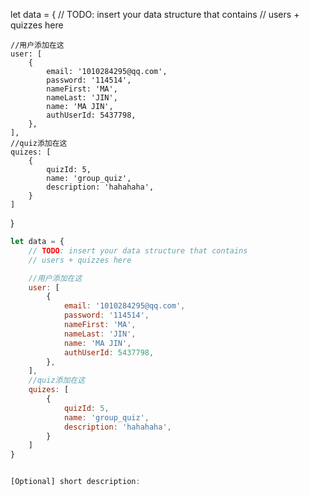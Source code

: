 
let data = {
    // TODO: insert your data structure that contains 
    // users + quizzes here

    //用户添加在这
    user: [
        {
            email: '1010284295@qq.com',
            password: '114514',
            nameFirst: 'MA',
            nameLast: 'JIN',
            name: 'MA JIN',
            authUserId: 5437798,
        },
    ],
    //quiz添加在这
    quizes: [
        {
            quizId: 5,
            name: 'group_quiz',
            description: 'hahahaha',
        }
    ]
}
```javascript
let data = {
    // TODO: insert your data structure that contains 
    // users + quizzes here

    //用户添加在这
    user: [
        {
            email: '1010284295@qq.com',
            password: '114514',
            nameFirst: 'MA',
            nameLast: 'JIN',
            name: 'MA JIN',
            authUserId: 5437798,
        },
    ],
    //quiz添加在这
    quizes: [
        {
            quizId: 5,
            name: 'group_quiz',
            description: 'hahahaha',
        }
    ]
}


[Optional] short description:
